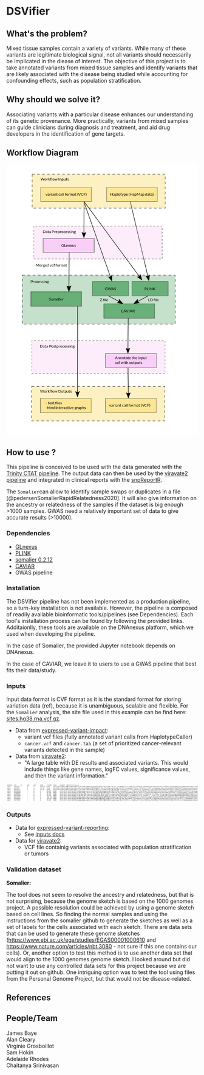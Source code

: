 # DSVifier
## What's the problem?
Mixed tissue samples contain a variety of variants.
While many of these variants are legitimate biological signal, not all variants should necessarily be implicated in the diease of interest.
The objective of this project is to take annotated variants from mixed tissue samples and identify variants that are likely associated with the disease being studied while accounting for confounding effects, such as population stratification.

## Why should we solve it?
Associating variants with a particular disease enhances our understanding of its genetic provenance.
More practically, variants from mixed samples can guide clinicians during diagnosis and treatment, and aid drug developers in the identification of gene targets.

## Workflow Diagram
![Workflow Diagram](images/workflow_v5.png "Workflow Diagram")

## How to use ?
This pipeline is conceived to be used with the data generated with the [Trinity CTAT pipeline](https://github.com/collaborativebioinformatics/expressed-variant-impact). The output data can then be used by the [viravate2 pipeline](https://github.com/collaborativebioinformatics/viravate2) and integrated in clinical reports with the [snpReportR](https://github.com/collaborativebioinformatics/expressed-variant-reporting). 

The `Somalier`can allow to identify sample swaps or duplicates in a file [@pedersenSomalierRapidRelatedness2020]. It will also give information on the ancestry or relatedness of the samples if the dataset is big enough >1000 samples.
GWAS need a relatively important set of data to give accurate results (>10000).



### Dependencies
* [GLnexus](https://github.com/dnanexus-rnd/GLnexus)
* [PLINK](http://zzz.bwh.harvard.edu/plink/)
* [somalier 0.2.12](https://github.com/brentp/somalier)
* [CAVIAR](http://genetics.cs.ucla.edu/caviar/manual.html)
* GWAS pipeline

### Installation
The DSVifier pipeline has not been implemented as a production pipeline, so a turn-key installation is not available.
However, the pipeline is composed of readily available bioinformatic tools/pipelines (see Dependencies).
Each tool's installation process can be found by following the provided links.
Additaionlly, these tools are available on the DNAnexus platform, which we used when developing the pipeline.

In the case of Somalier, the provided Jupyter notebook depends on DNAnexus.

In the case of CAVIAR, we leave it to users to use a GWAS pipeline that best fits their data/study.

### Inputs
Input data format is CVF format as it is the standard format for storing variation data (ref), because it is unambiguous, scalable and flexible.
For the `Somalier` analysis, the site file used in this example can be find here: [sites.hg38.rna.vcf.gz](https://github.com/brentp/somalier/files/4566475/sites.hg38.rna.vcf.gz).
* Data from [expressed-variant-impact](https://github.com/collaborativebioinformatics/expressed-variant-impact):
  * variant vcf files (fully annotated variant calls from HaplotypeCaller)
  * `cancer.vcf` and `cancer.tab` (a set of prioritized cancer-relevant variants detected in the sample)
* Data from [viravate2](https://github.com/collaborativebioinformatics/viravate2):
  * "A large table with DE results and associated variants. This would include things like gene names, logFC values, significance values, and then the variant information."

![Example of an input .vcf file](images/sample_vcf.png "sample of a .vcf file")

### Outputs
* Data for [expressed-variant-reporting](https://github.com/collaborativebioinformatics/expressed-variant-reporting):
  * See [inputs docs](https://docs.google.com/spreadsheets/d/1pcB_bI_83B__sJ_Qw3tYDUhAYTz7Bh9SBvxjMzd8L4U/edit#gid=0)
* Data for [viravate2](https://github.com/collaborativebioinformatics/viravate2):
  * VCF file containig variants associated with population stratification or tumors

### Validation dataset
**Somalier:**

The tool does not seem to resolve the ancestry and relatedness, but that is not surprising, because the genome sketch is based on the 1000 genomes project.
A possible resolution could be achieved by using a genome sketch based on cell lines. So finding the normal samples and using the instructions from the somalier github to generate the sketches as well as a set of labels for the cells associated with each sketch.
There are data sets that can be used to generate these genome sketches (https://www.ebi.ac.uk/ega/studies/EGAS00001000610 and https://www.nature.com/articles/nbt.3080 - not sure if this one contains our cells). 
Or, another option to test this method is to use another data set that would align to the 1000 genomes genome sketch.  I looked around but did not want to use any controlled data sets for this project because we are putting it out on github.  One intriguing option was to test the tool using files from the Personal Genome Project, but that would not be disease-related.



## References


## People/Team
James Baye  
Alan Cleary  
Virginie Grosboillot  
Sam Hokin  
Adelaide Rhodes  
Chaitanya Srinivasan  
